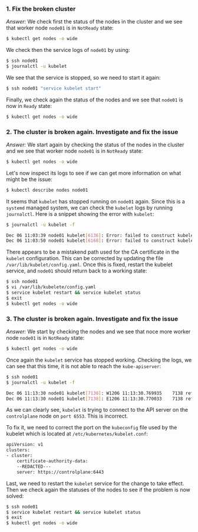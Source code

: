 ### 1. Fix the broken cluster

*Answer:* We check first the status of the nodes in the cluster and we see that worker node `node01` is in `NotReady` state:

```bash
$ kubectl get nodes -o wide
`````

We check then the service logs of `node01` by using:

```bash
$ ssh node01
$ journalctl -u kubelet
```

We see that the service is stopped, so we need to start it again:

```bash
$ ssh node01 "service kubelet start"
```

Finally, we check again the status of the nodes and we see that `node01` is now in `Ready` state:

```bash
$ kubectl get nodes -o wide
```

### 2. The cluster is broken again. Investigate and fix the issue

*Answer:* We start again by checking the status of the nodes in the cluster and we see that worker node `node01` is in `NotReady` state:

```bash
$ kubectl get nodes -o wide
`````

Let's now inspect its logs to see if we can get more information on what might be the issue:

```bash
$ kubectl describe nodes node01
```

It seems that `kubelet` has stopped running on `node01` again. Since this is a `systemd` managed system, we can check the `kubelet` logs by running `journalctl`. Here is a snippet showing the error with `kubelet`:

```bash
$ journalctl -u kubelet -f

Dec 06 11:03:39 node01 kubelet[6136]: Error: failed to construct kubelet dependencies: unable to load client CA file /etc/kubernetes/pki/WRONG-CA-FILE.crt: open /etc/kubernetes/pki/WRONG-CA-FILE.crt: no such file or directory
Dec 06 11:03:50 node01 kubelet[6168]: Error: failed to construct kubelet dependencies: unable to load client CA file /etc/kubernetes/pki/WRONG-CA-FILE.crt: open /etc/kubernetes/pki/WRONG-CA-FILE.crt: no such file or directory
```

There appears to be a mistakend path used for the CA certificate in the `kubelet` configuration. This can be corrected by updating the file `/var/lib/kubelet/config.yaml`. Once this is fixed, restart the kubelet service, and `node01` should return back to a working state:

```bash
$ ssh node01
$ vi /var/lib/kubelete/config.yaml
$ service kubelet restart && service kubelet status
$ exit
$ kubectl get nodes -o wide
```

### 3. The cluster is broken again. Investigate and fix the issue

*Answer:* We start by checking the nodes and we see that noce more worker node `node01` is in `NotReady` state:

```bash
$ kubectl get nodes -o wide
`````

Once again the `kubelet` service has stopped working. Checking the logs, we can see that this time, it is not able to reach the `kube-apiserver`:

```bash
$ ssh node01
$ journalctl -u kubelet -f

Dec 06 11:13:30 node01 kubelet[7138]: W1206 11:13:30.769935    7138 reflector.go:324] vendor/k8s.io/client-go/informers/factory.go:134: failed to list *v1.Service: Get "https://controlplane:6553/api/v1/services?limit=500&resourceVersion=0": dial tcp 10.31.103.12:6553: connect: connection refused
Dec 06 11:13:30 node01 kubelet[7138]: E1206 11:13:30.770033    7138 reflector.go:138] vendor/k8s.io/client-go/informers/factory.go:134: Failed to watch *v1.Service: failed to list *v1.Service: Get "https://controlplane:6553/api/v1/services?limit=500&resourceVersion=0": dial tcp 10.31.103.12:6553: connect: connection refused
```

As we can clearly see, `kubelet` is trying to connect to the API server on the `controlplane` node on `port 6553`. This is incorrect.

To fix it, we need to correct the port on the `kubeconfig` file used by the kubelet which is located at `/etc/kubernetes/kubelet.conf`:

```bash
apiVersion: v1
clusters:
- cluster:
    certificate-authority-data:
    --REDACTED---
    server: https://controlplane:6443
```

Last, we need to restart the `kubelet` service for the change to take effect. Then we check again the statuses of the nodes to see if the problem is now solved:

```bash
$ ssh node01
$ service kubelet restart && service kubelet status
$ exit
$ kubectl get nodes -o wide
```
